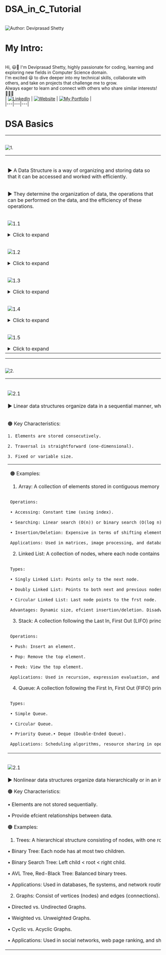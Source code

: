 # DSA_in_C_Tutorial


<br> ![Author: Deviprasad Shetty](https://img.shields.io/badge/Author-Deviprasad%20Shetty-000000?style=for-the-badge&labelColor=white)
<br> 


# My Intro:
<br> Hi, 😃👋 I'm Deviprasad Shetty, highly passionate for coding, learning and exploring new fields in Computer Science domain. 
<br> I'm excited 😃 to dive deeper into my technical skills, collaborate with others, and take on projects that challenge me to grow. 
<br> Always eager to learn and connect with others who share similar interests! 🤗🧑‍💻
<br> 
| [![LinkedIn](https://img.shields.io/badge/LinkedIn-%230077B5?style=for-the-badge&logo=LinkedIn&logoColor=white)](https://linkedin.com/in/deviprasad-shetty-4bba49313) | [![Website](https://img.shields.io/badge/Website-indigo?style=for-the-badge&logo=About.me&logoColor=white)](https://yourwebsite.com/) | [![My Portfolio](https://img.shields.io/badge/My_Portfolio-000?style=for-the-badge&logo=GitHub&logoColor=white)](https://github.com/DeviprasadShetty9833/My_Portfolio)  |                      
|---|---|---|
<br> 


# DSA Basics

---

<br> ![1.](https://img.shields.io/badge/_1]_-Overview%20of%20Data%20Structure-000080?style=for-the-badge&logo=C&logoColor=white)   

<table>
<tr><td>

<br> ▶️ A Data Structure is a way of organizing and storing data so that it can be accessed and worked with efficiently. 

<br> ▶️ They determine the organization of data, the operations that can be performed on the data, and the efficiency of these operations.

<br> ![1.1](https://img.shields.io/badge/_1.1_-Importance%20of%20Data%20Structures-000080?style=for-the-badge&logo=C&logoColor=white)   

<details>
  <summary>Click to expand</summary>

```html
 
1. Efficient Data Handling : Data structures allow for efficient organization and manipulation of data, enabling faster
processing.

2. Optimized Resource Usage : Proper data structures reduce memory and processing requirements.

3. Problem Solving : Many computational problems are best addressed by choosing the appropriate data structure.

4. Real-World Applications :

   •  Databases use trees and hash tables for efcient indexing.

   •  Search engines rely on graphs for ranking and searching.

   •  Compilers use stacks to evaluate expressions and manage function calls.

```

</details> 


<br> ![1.2](https://img.shields.io/badge/_1.2_-Key_Components_of_Data_Structures-000080?style=for-the-badge&logo=C&logoColor=white)   

<details>
  <summary>Click to expand</summary>
  
```html

1. Data Organization: The arrangement of data in memory (e.g., continuous blocks in arrays).

2. Data Manipulation: Operations like insertion, deletion, and updating of data.

3. Access Mechanism: Determines how data can be retrieved and stored efciently.

```

</details> 

<br> ![1.3](https://img.shields.io/badge/_1.3_-Classifcation_of_Data_Structures-000080?style=for-the-badge&logo=C&logoColor=white)   

<details>
  <summary>Click to expand</summary>

<br> 🟠 Data structures can broadly be classifed into two categories:
  
```html

1. Primitive Data Structures
   • Basic data types that are directly operated upon by machine-level instructions.
   • Examples: Integers, Floats, Characters, Strings, and Boolean.

2. Non-Primitive Data Structures
   • More complex data structures built using primitive data types.
   • Examples:
      - Linear: Array, Linked List, Stack, Queue.
      - Nonlinear: Tree, Graph.

```

</details> 

<br> ![1.4](https://img.shields.io/badge/_1.4_-Types_of_Data_Structures-000080?style=for-the-badge&logo=C&logoColor=white)   

<details>
  <summary>Click to expand</summary>
  
```html

1. Linear Data Structures:
   • Data is arranged sequentially, and each element is connected to its previous and next element.
   • Examples: Arrays, Linked Lists, Stacks, Queues.

2. Nonlinear Data Structures:
   • Data is arranged in a hierarchical manner, with no strict sequence.
   • Examples: Trees, Graphs.

3. Static Data Structures:
   • Fixed size; memory is allocated at Compile-time.
   • Example: Array.

4. Dynamic Data Structures:
   • Flexible size; memory is allocated and deallocated at Runtime.
   • Example: Linked List.

```

</details> 

<br> ![1.5](https://img.shields.io/badge/_1.5_-Real_Life_Applications_of_Data_Structures-000080?style=for-the-badge&logo=C&logoColor=white)   

<details>
  <summary>Click to expand</summary>

<br> ▶️ A solid understanding of data structures is essential for designing efcient algorithms and writing optimized programs.

<br> ▶️ Selecting the right data structure for a given application is key to balancing speed, memory, and complexity. 

<br> ▶️ As computational demands grow, the choice and implementation of data structures become increasingly critical in developing scalable solutions.
  
```html

1. Arrays: Used in image processing, databases, and matrix manipulation.

2. Linked Lists: Basis for dynamic memory allocation, such as in compilers and real-time systems.

3. Stacks: Used for managing function calls in programming and expression evaluation.

4. Queues: Implemented in scheduling systems (CPU scheduling, printers).

5. Trees: Used in hierarchical databases, XML parsers, and fle systems.

6. Graphs: Essential for network routing, social media analytics, and web page ranking.

```

</details> 

</td></tr>
</table>

---

<br> ![2.](https://img.shields.io/badge/_2]_-Classifcation_of_Non_Primitive_Data_Structures-000080?style=for-the-badge&logo=C&logoColor=white)   

<table>
<tr><td>

<br> ![2.1](https://img.shields.io/badge/_2.1_-Linear_Data_Structures-000080?style=for-the-badge&logo=C&logoColor=white)   
<br> ▶️ Linear data structures organize data in a sequential manner, where elements are arranged in a line. 

<br> 🟠 Key Characteristics:

```html
1. Elements are stored consecutively.

2. Traversal is straightforward (one-dimensional).

3. Fixed or variable size.

```

<table>
<tr><td>

🟠 Examples:

1. Array: A collection of elements stored in contiguous memory locations.

```html

Operations:

• Accessing: Constant time (using index).

• Searching: Linear search (O(n)) or binary search (O(log n) for sorted arrays).

• Insertion/Deletion: Expensive in terms of shifting elements.

Applications: Used in matrices, image processing, and database indexing.

```

2. Linked List: A collection of nodes, where each node contains data and a pointer to the next node.

```html

Types:

• Singly Linked List: Points only to the next node.

• Doubly Linked List: Points to both next and previous nodes.

• Circular Linked List: Last node points to the frst node.

Advantages: Dynamic size, efcient insertion/deletion. Disadvantages: Higher memory usage due to pointers.

```

3. Stack: A collection following the Last In, First Out (LIFO) principle. 

```html

Operations:

• Push: Insert an element.

• Pop: Remove the top element.

• Peek: View the top element.

Applications: Used in recursion, expression evaluation, and undo functionality.

```

4. Queue: A collection following the First In, First Out (FIFO) principle. 

```html

Types:

• Simple Queue.

• Circular Queue.

• Priority Queue.• Deque (Double-Ended Queue).

Applications: Scheduling algorithms, resource sharing in operating systems.

```

</td></tr>
</table>


<br> ![2.1](https://img.shields.io/badge/_2.1_-Nonlinear_Data_Structures-000080?style=for-the-badge&logo=C&logoColor=white)   
<br> ▶️ Nonlinear data structures organize data hierarchically or in an interconnected network.

🟠 Key Characteristics:

• Elements are not stored sequentially.

• Provide efcient relationships between data.

🟠 Examples:

1. Trees: A hierarchical structure consisting of nodes, with one root node and child nodes. Types:

• Binary Tree: Each node has at most two children.

• Binary Search Tree: Left child < root < right child.

• AVL Tree, Red-Black Tree: Balanced binary trees.

• Applications: Used in databases, fle systems, and network routing.

2. Graphs: Consist of vertices (nodes) and edges (connections). Types:

• Directed vs. Undirected Graphs.

• Weighted vs. Unweighted Graphs.

• Cyclic vs. Acyclic Graphs.

• Applications: Used in social networks, web page ranking, and shortest path algorithms.

</td></tr>
</table>
